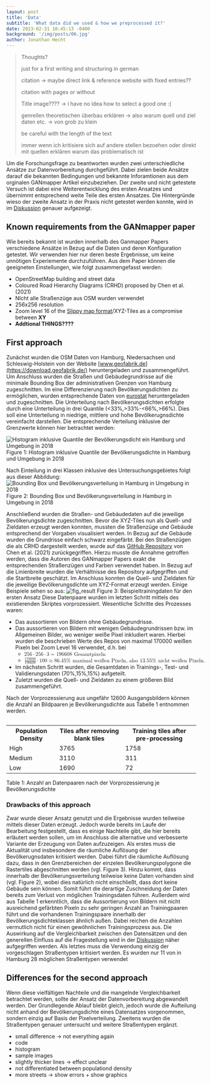 ```yaml
---
layout: post
title: 'Data'
subtitle: 'What data did we used & how we preprocessed it?'
date: 2023-02-31 10:45:13 -0400
background: '/img/posts/06.jpg'
author: Jonathan Hecht
---
```

> Thoughts?
>
> just for a first writing and structuring in german
>
> citation -> maybe direct link & reference website with fixed entries??  
>
> citation with pages or without 
>
> Title image???? -> i have no idea how to select a good one :(
>
> genrellen theoretischen überbau erklären -> also warum quell und ziel daten etc. -> von grob zu klein
>
> be careful with the length of the text 
>
> immer wenn ich kritisiere sich auf andere stellen bezoehen oder direkt mit quellen erklären warum das problematisch ist

Um die Forschungsfrage zu beantworten wurden zwei unterschiedliche Ansätze zur Datenvorbereitung durchgeführt. Dabei zielen beide Ansätze darauf die bekannten Bedingungen und bekannte Inforamtionen aus dem orginalen GANmapper Artikel einzubeziehen. Der zweite und nicht getestete Versuch ist dabei eine Weiterentwicklung des ersten Ansatzes und übernimmt entsprechend weite Teile des ersten Ansatzes. Die Hintergründe wieso der zweite Ansatz in der Praxis nicht getestet werden konnte, wird in im [Diskussion](2023-07-07-discussion.md) genauer aufgezeigt. 

## Known requirements from the GANmapper paper
Wie bereits bekannt ist wurden innerhalb des Ganmapper Papers verschiedene Ansätze in Bezug auf die Daten und deren Konfiguration getestet. Wir verwenden hier nur deren beste Ergebnisse, um keine unnötigen Experiemente durchzuführen. Aus dem Paper können die geeigneten Einstellungen, wie folgt zusammengefasst werden:
* OpenStreetMap building and street data
* Coloured Road Hierarchy Diagrams (CRHD) proposed by Chen et al. (2021)
* NIcht alle Straßenzüge aus OSM wurden verwendet
* 256x256 resolution
* Zoom level 16 of the [Slippy map format](https://wiki.openstreetmap.org/wiki/Slippy_map)/XYZ-Tiles as a compromise between **XY** 
* **Addtional THINGS????**

## First approach
Zunächst wurden die OSM Daten von Hamburg, Niedersachsen und Schleswig-Holstein von der Website [www.geofabrik.de](https://download.geofabrik.de/) heruntergeladen und zusammengeführt. Um Anschluss wurden die Straßen und Gebäudegrundrisse auf die minimale Bounding Box der administrativen Grenzen von Hamburg zugeschnitten. Im eine Differenzierung nach Bevölkerungsdichten zu ermöglichen, wurden entsprechende Daten von [eurostat](https://ec.europa.eu/eurostat/web/gisco/geodata/reference-data/population-distribution-demography/geostat) heruntergeladen und zugeschnitten. Die Unterteilung nach Bevölkerungsdichten erfolgte durch eine Unterteilung in drei Quantile (<33%,>33%-<66%,>66%). Dies soll eine Unterteilung in niedrige, mittlere und hohe Bevölkerugnsdichte vereinfacht darstellen. Die entsprechende Verteilung inklusive der Grenzwerte können hier betrachtet werden: 

<img class='img-fluid' src='/GANmapper-Project/img/posts/hist_pop_2018.svg' alt='Histogram inklusive Quantile der Bevölkerungsdicht ein Hamburg und Umgebung in 2018'>
<span class='caption text-muted'>Figure 1: Histogram inklusive Quantile der Bevölkerungsdichte in Hamburg und Umgebung in 2018</span>

Nach Einteilung in drei Klassen inklusive des Untersuchungsgebietes folgt aus dieser Abbildung: 
<img class='img-fluid' src='/GANmapper-Project/img/posts/map_pop_2018.svg' alt='Bounding Box und Bevölkerungsverteilung in Hamburg in Umgebung in 2018'>
<span class='caption text-muted'>Figure 2: Bounding Box und Bevölkerungsverteilung in Hamburg in Umgebung in 2018</span>

Anschließend wurden die Straßen- und Gebäudedaten auf die jeweilige Bevölkerungsdichte zugeschnitten.
Bevor die XYZ-Tiles nun als Quell- und Zieldaten erzeugt werden konnten, mussten die Straßenzüge und Gebäude entsprechend der Vorgaben visualisiert werden. In Bezug auf die Gebäude wurden die Grundrisse einfach schwarz eingefärbt. Bei den Straßenzügen die als CRHD dargestellt werden, wurde auf das [GitHub Repository](https://github.com/ualsg/Road-Network-Classification/blob/main/crhd_generator.py) von Chen et al. (2021) zurückgegriffen. Hierzu musste die Annahme getroffen werden, dass die Autoren des GANmapper Papers exakt die entsprechenden Straßenzügen und Farben verwendet haben. In Bezug auf die Linienbreite wurden die Verhältnisse des Repository aufgegriffen und die Startbreite geschätzt. Im Anschluss konnten die Quell- und Zieldaten für die jeweilige Bevölkerungsdichte um XYZ-Format erzeugt werden. Einige Beispiele sehen so aus: 
<img class='img-fluid' src='/GANmapper-Project/img/example_approach_1.drawio.png' alt='fig_result'>
<span class='caption text-muted'>Figure 3: Beispieltrainingdaten für den ersten Ansatz</span>
Diese Datenpaare wurden im letzten Schritt mittels des existierenden Skriptes vorprozessiert. Wesentliche Schritte des Prozesses waren:
* Das aussortieren von Bildern ohne Gebäudegrundrisse.
* Das aussortieren von Bildern mit wenigen Gebäudegrundrissen bzw. im Allgemeinen Bilder, wo weniger weiße Pixel inkludiert waren. Hierbei wurden die beschrieben Werte des Repos von maximal 170000 weißen Pixeln bei Zoom Level 16 verwendet, d.h. bei
    * <math>
        <mrow> 
            <mrow>  
                <mn>256</mn>  
                <mo>&sdot;</mo>  
                <mn>256</mn>
                <mo>&sdot;</mo> 
                <mn>3</mn>
            </mrow>
            <mo>=</mo>  
            <mn>196608</mn> 
            <mspace width="5px" />
            <mi> Gesamtpixeln</mi>
        </mrow>
        </math>
    * <math>
        <mfrac>
            <mrow>
            <mn>170000</mn>
            </mrow>
            <mn>196608</mn>
        </mfrac>
        <mo>&sdot;</mo>
        <mn>100</mn>
        <mo>&asymp;</mo>
        <mn>86.45%</mn>
        <mspace width="5px" />
        <mi>maximal weißen Pixeln, also </mi>
        <mspace width="5px" />
        <mn>13.55%</mn>
        <mspace width="5px" />
        <mi>nicht weißen Pixeln. </mi>
        </math>
* Im nächsten Schritt wurden, die Gesamtdaten in Trainings-, Test- und Validierungsdaten (70%,15%,15%) aufgeteilt. 
* Zuletzt wurden die Quell- und Zieldaten zu einem größeren Bild zusammengeführt. 

Nach der Vorprozessierung aus ungefähr 12600 Ausgangsbildern können die Anzahl an Bildpaaren je Bevölkerungsdichte aus Tabelle 1 entnommen werden.


<div style="overflow-x:auto;">
  <table>
    <tr>
        <th>Population Density</th>
        <th>Tiles after removing blank tiles</th>
        <th>Training tiles after pre-processing</th>
    </tr>
    <tr>
        <td>High</td>
        <td>3765</td>
        <td>1758</td>
    </tr>
    <tr>
        <td>Medium</td>
        <td>3110</td>
        <td>311</td>
    </tr>
        <tr>
        <td>Low</td>
        <td>1690</td>
        <td>72</td>
    </tr>
  </table>
</div>
<span class='caption text-muted'>Table 1: Anzahl an Datenpaaren nach der Vorprozessierung je Bevölkerungsdichte</span>

### Drawbacks of this approach 
Zwar wurde dieser Ansatz genutzt und die Ergebnisse wurden teilweise mittels dieser Daten erzeugt. Jedoch wurde bereits im Laufe der Bearbeitung festgestellt, dass es einige Nachteile gibt, die hier bereits erläutert werden sollen, um im Anschluss die alternative und verbesserte Variante der Erzeugung von Daten aufzuzeigen.
Als erstes muss die Aktualität und insbesondere die räumliche Auflösung der Bevölkerugnsdaten kritisiert werden. Dabei führt die räumliche Auflösung dazu, dass in den Grenzbereichen der einzelen Bevölkerungspolygone die Rastertiles abgeschnitten werden (vgl. Figure 3). Hinzu kommt, dass innerhalb der Bevölkerungsverteilung teilweise keine Daten vorhanden sind (vgl. Figure 2), wobei dies natürlich nicht einschließt, dass dort keine Gebäude sein können. Somit führt die derartige Zuschneidung der Daten bereits zum Verlust von möglichen Trainingsdaten führen. Außerdem wird aus Tabelle 1 erkenntlich, dass die Aussortierung von Bildern mit nicht ausreichend gefärbten Pixeln zu sehr geringen Anzahl an Trainingpaaren führt und die vorhandenen Trainingspaare innerhalb der Bevölkerungsdichteklassen ähnlich außen. Dabei reichen die Anzahlen vermutlich nicht für einen gewöhnlichen Trainingsprozess aus. Die Auswirkung auf die Vergleichbarkeit zwischen den Datensätzen und den generellen Einfluss auf die Fragestellung wird in der [Diskussion](2023-07-07-discussion.md) näher aufgegriffen werden.
Als letztes muss die Verwendung einzig der vorgeschlagen Straßentypen kritisiert werden. Es wurden nur 11 von in Hamburg 28 möglichen Straßentypen verwendet

## Differences for the second approach
Wenn diese vielfältigen Nachteile und die mangelnde Vergleichbarkeit betrachtet werden, sollte der Ansatz der Datenvorbereitung abgewandelt werden. Der Grundlegende Ablauf bleibt gleich, jedoch wurde die Aufteilung nicht anhand der Bevölkerungsdichte eines Datensatzes vorgenommen, sondern einzig auf Basis der Pixelverteilung. Zweitens wurden die Straßentypen genauer untersucht und weitere Straßentypen ergänzt. 

* small difference -> not everything again
* code
* histogram
* sample images
* slightly thicker lines -> effect unclear
* not differentiated between populationd density 
* more streets -> show errors + show graphics